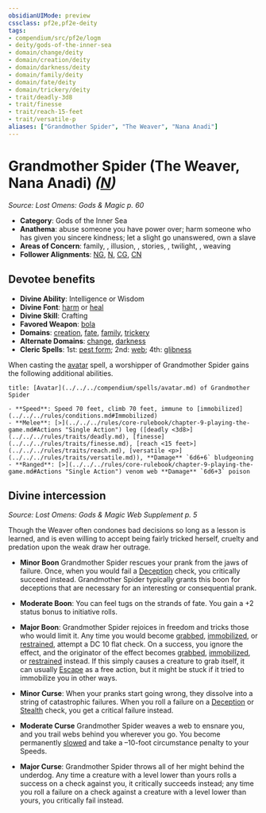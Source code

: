 ```yaml
---
obsidianUIMode: preview
cssclass: pf2e,pf2e-deity
tags:
- compendium/src/pf2e/logm
- deity/gods-of-the-inner-sea
- domain/change/deity
- domain/creation/deity
- domain/darkness/deity
- domain/family/deity
- domain/fate/deity
- domain/trickery/deity
- trait/deadly-3d8
- trait/finesse
- trait/reach-15-feet
- trait/versatile-p
aliases: ["Grandmother Spider", "The Weaver", "Nana Anadi"]
---
```

# Grandmother Spider (The Weaver, Nana Anadi) *([N](../../../Rules/traits/neutral-b1.md))*  
*Source: Lost Omens: Gods & Magic p. 60*  

- **Category**: Gods of the Inner Sea
- **Anathema**: abuse someone you have power over; harm someone who has given you sincere kindness; let a slight go unanswered, own a slave
- **Areas of Concern**: family, , illusion, , stories, , twilight, , weaving
- **Follower Alignments**: [NG](../../../Rules/traits/neutral-good-b1.md), [N](../../../Rules/traits/neutral-b1.md), [CG](../../../Rules/traits/chaotic-good-b1.md), [CN](../../../Rules/traits/chaotic-neutral-b1.md)

## Devotee benefits

- **Divine Ability**: Intelligence or Wisdom
- **Divine Font**: [harm](../../spells/harm.md) or [heal](../../spells/heal.md)
- **Divine Skill**: Crafting
- **Favored Weapon**: [bola](../../equipment/items/bola-apg.md)
- **Domains**: [creation](../domains.md#Creation), [fate](../domains.md#Fate), [family](../domains.md#Family), [trickery](../domains.md#Trickery)
- **Alternate Domains**: [change](../domains.md#Change), [darkness](../domains.md#Darkness)
- **Cleric Spells**: 1st: [pest form](../../spells/pest-form.md); 2nd: [web](../../spells/web.md); 4th: [glibness](../../spells/glibness.md)

When casting the [avatar](../../spells/avatar.md) spell, a worshipper of Grandmother Spider gains the following additional abilities.

```ad-embed-avatar
title: [Avatar](../../../compendium/spells/avatar.md) of Grandmother Spider

- **Speed**: Speed 70 feet, climb 70 feet, immune to [immobilized](../../../rules/conditions.md#Immobilized)
- **Melee**: [>](../../../rules/core-rulebook/chapter-9-playing-the-game.md#Actions "Single Action") leg ([deadly <3d8>](../../../rules/traits/deadly.md), [finesse](../../../rules/traits/finesse.md), [reach <15 feet>](../../../rules/traits/reach.md), [versatile <p>](../../../rules/traits/versatile.md)), **Damage** `6d6+6` bludgeoning
- **Ranged**: [>](../../../rules/core-rulebook/chapter-9-playing-the-game.md#Actions "Single Action") venom web **Damage** `6d6+3` poison
```

## Divine intercession
*Source: Lost Omens: Gods & Magic Web Supplement p. 5*

Though the Weaver often condones bad decisions so long as a lesson is learned, and is even willing to accept being fairly tricked herself, cruelty and predation upon the weak draw her outrage.

- **Minor Boon** Grandmother Spider rescues your prank from the jaws of failure. Once, when you would fail a [Deception](../../skills.md#Deception) check, you critically succeed instead. Grandmother Spider typically grants this boon for deceptions that are necessary for an interesting or consequential prank.
- **Moderate Boon**: You can feel tugs on the strands of fate. You gain a +2 status bonus to initiative rolls.
- **Major Boon**: Grandmother Spider rejoices in freedom and tricks those who would limit it. Any time you would become [grabbed](../../../Rules/conditions.md#Grabbed), [immobilized](../../../Rules/conditions.md#Immobilized), or [restrained](../../../Rules/conditions.md#Restrained), attempt a DC 10 flat check. On a success, you ignore the effect, and the originator of the effect becomes [grabbed](../../../Rules/conditions.md#Grabbed), [immobilized](../../../Rules/conditions.md#Immobilized), or [restrained](../../../Rules/conditions.md#Restrained) instead. If this simply causes a creature to grab itself, it can usually [Escape](../../../Rules/actions/escape.md) as a free action, but it might be stuck if it tried to immobilize you in other ways.

- **Minor Curse**: When your pranks start going wrong, they dissolve into a string of catastrophic failures. When you roll a failure on a [Deception](../../skills.md#Deception) or [Stealth](../../skills.md#Stealth) check, you get a critical failure instead.
- **Moderate Curse** Grandmother Spider weaves a web to ensnare you, and you trail webs behind you wherever you go. You become permanently [slowed](../../../Rules/conditions.md#Slowed) and take a –10-foot circumstance penalty to your Speeds.
- **Major Curse**: Grandmother Spider throws all of her might behind the underdog. Any time a creature with a level lower than yours rolls a success on a check against you, it critically succeeds instead; any time you roll a failure on a check against a creature with a level lower than yours, you critically fail instead.
